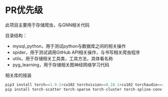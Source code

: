 # PR优先级

此项目主要用于存储爬虫，与GNN相关代码

目录结构：
- mysql_python，用于测试python与数据库之间的相关操作
- spider，用于测试调用GitHub API相关操作，与书写相关爬虫程序
- utils，用于存储相关工具类，工具方法，具体看名称
- pyg_learning，用于存储相关图神经网络学习代码

相关库的按装
```python
pip3 install torch==1.9.1+cu102 torchvision==0.10.1+cu102 torchaudio===0.9.1 -f https://download.pytorch.org/whl/torch_stable.html
pip install torch-scatter torch-sparse torch-cluster torch-spline-conv torch-geometric -f https://data.pyg.org/whl/torch-1.9.0+cu102.html
```
